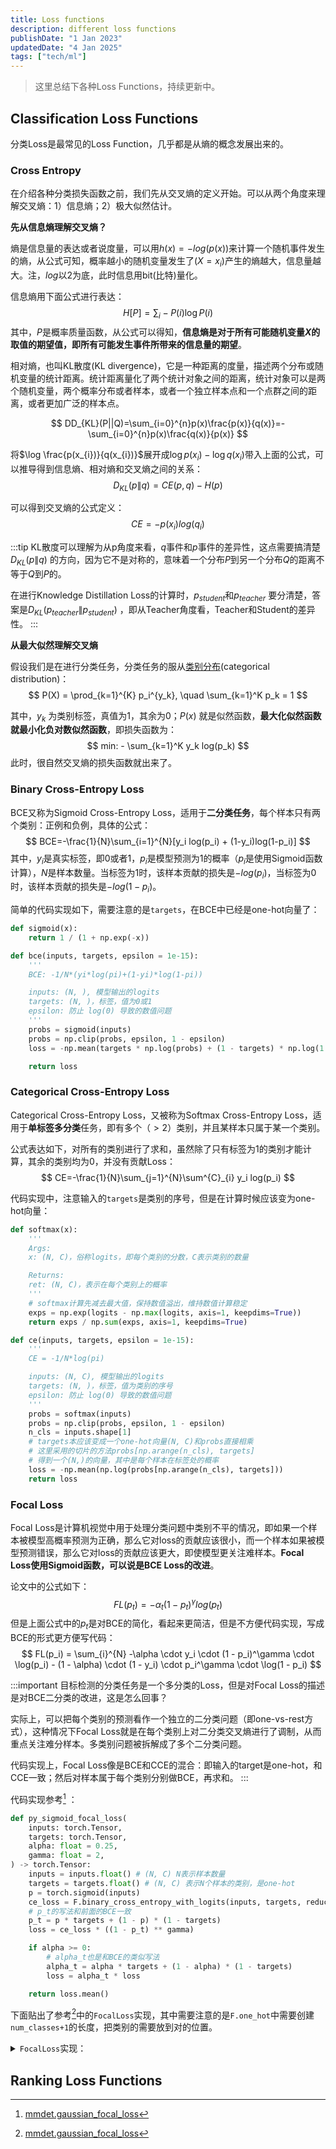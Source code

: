 ```yaml
---
title: Loss functions
description: different loss functions
publishDate: "1 Jan 2023"
updatedDate: "4 Jan 2025"
tags: ["tech/ml"]
---
```


> 这里总结下各种Loss Functions，持续更新中。

## Classification Loss Functions
分类Loss是最常见的Loss Function，几乎都是从熵的概念发展出来的。

### Cross Entropy
在介绍各种分类损失函数之前，我们先从交叉熵的定义开始。可以从两个角度来理解交叉熵：1）信息熵；2）极大似然估计。

**先从信息熵理解交叉熵？**

熵是信息量的表达或者说度量，可以用$h(x) = -log(p(x))$来计算一个随机事件发生的熵，从公式可知，概率越小的随机变量发生了($X=x_{i}$)产生的熵越大，信息量越大。注，$log$以2为底，此时信息用bit(比特)量化。

信息熵用下面公式进行表达：
$$
H[P] = \sum_i - P(i) \log P(i)
$$
其中，$P$是概率质量函数，从公式可以得知，**信息熵是对于所有可能随机变量$X$的取值的期望值，即所有可能发生事件所带来的信息量的期望**。

相对熵，也叫KL散度(KL divergence)，它是一种距离的度量，描述两个分布或随机变量的统计距离。统计距离量化了两个统计对象之间的距离，统计对象可以是两个随机变量，两个概率分布或者样本，或者一个独立样本点和一个点群之间的距离，或者更加广泛的样本点。

$$
DD_{KL}(P||Q)=\sum_{i=0}^{n}p(x)\frac{p(x)}{q(x)}=-\sum_{i=0}^{n}p(x)\frac{q(x)}{p(x)}
$$

将$\log \frac{p(x_{i})}{q(x_{i})}$展开成$\log p(x_{i}) - \log q(x_{i})$带入上面的公式，可以推导得到信息熵、相对熵和交叉熵之间的关系：
$$
D_{KL}(p \| q) = CE(p, q) - H(p)
$$

可以得到交叉熵的公式定义：
$$
CE=-p(x_i)log(q_i)
$$

:::tip
KL散度可以理解为从p角度来看，$q$事件和$p$事件的差异性，这点需要搞清楚 $D_{KL}(p \| q)$ 的方向，因为它不是对称的，意味着一个分布$P$到另一个分布$Q$的距离不等于$Q$到$P$的。

在进行Knowledge Distillation Loss的计算时，$p_{student}$和$p_{teacher}$ 要分清楚，答案是$D_{KL}(p_{teacher} \| p_{student})$ ，即从Teacher角度看，Teacher和Student的差异性。
:::

**从最大似然理解交叉熵**

假设我们是在进行分类任务，分类任务的服从[类别分布](https://zhangzhenhu.github.io/blog/glm/source/%E6%A6%82%E7%8E%87%E5%9F%BA%E7%A1%80/content.html#id20)(categorical distribution)：
$$
P(X) = \prod_{k=1}^{K} p_i^{y_k}, \quad \sum_{k=1}^K p_k = 1
$$

其中，$y_k$ 为类别标签，真值为1，其余为0；$P(x)$ 就是似然函数，**最大化似然函数就最小化负对数似然函数**，即损失函数为：
$$
min: - \sum_{k=1}^K y_k log(p_k)
$$
此时，很自然交叉熵的损失函数就出来了。

### Binary Cross-Entropy Loss
BCE又称为Sigmoid Cross-Entropy Loss，适用于**二分类任务**，每个样本只有两个类别：正例和负例，具体的公式：
$$
BCE=-\frac{1}{N}\sum_{i=1}^{N}[y_i log(p_i) + (1-y_i)log(1-p_i)]
$$
其中，$y_i$是真实标签，即$0$或者$1$，$p_i$是模型预测为$1$的概率（$p_i$是使用Sigmoid函数计算），$N$是样本数量。当标签为$1$时，该样本贡献的损失是$-log(p_i)$，当标签为$0$时，该样本贡献的损失是$-log(1-p_i)$。

简单的代码实现如下，需要注意的是`targets`，在BCE中已经是one-hot向量了：
```python
def sigmoid(x):
    return 1 / (1 + np.exp(-x))

def bce(inputs, targets, epsilon = 1e-15):
    '''
    BCE: -1/N*(yi*log(pi)+(1-yi)*log(1-pi))

    inputs: (N, ), 模型输出的logits
    targets: (N, )，标签，值为0或1
    epsilon: 防止 log(0) 导致的数值问题
    '''
    probs = sigmoid(inputs)
    probs = np.clip(probs, epsilon, 1 - epsilon)
    loss = -np.mean(targets * np.log(probs) + (1 - targets) * np.log(1 - probs))

    return loss
```

### Categorical Cross-Entropy Loss
Categorical Cross-Entropy Loss，又被称为Softmax Cross-Entropy Loss，适用于**单标签多分类**任务，即有多个（$>2$）类别，并且某样本只属于某一个类别。

公式表达如下，对所有的类别进行了求和，虽然除了只有标签为$1$的类别才能计算，其余的类别均为$0$，并没有贡献Loss：
$$
CE=-\frac{1}{N}\sum_{j=1}^{N}\sum^{C}_{i} y_i log(p_i)
$$

代码实现中，注意输入的`targets`是类别的序号，但是在计算时候应该变为one-hot向量：
```python
def softmax(x):
    '''
    Args:
    x: (N, C)，俗称logits，即每个类别的分数，C表示类别的数量

    Returns:
    ret: (N, C)，表示在每个类别上的概率
    '''
    # softmax计算先减去最大值，保持数值溢出，维持数值计算稳定
    exps = np.exp(logits - np.max(logits, axis=1, keepdims=True))
    return exps / np.sum(exps, axis=1, keepdims=True)

def ce(inputs, targets, epsilon = 1e-15):
    '''
    CE = -1/N*log(pi)

    inputs: (N, C), 模型输出的logits
    targets: (N, )，标签，值为类别的序号
    epsilon: 防止 log(0) 导致的数值问题
    '''
    probs = softmax(inputs)
    probs = np.clip(probs, epsilon, 1 - epsilon)
    n_cls = inputs.shape[1]
    # targets本应该变成一个one-hot向量(N, C)和probs直接相乘
    # 这里采用的切片的方法probs[np.arange(n_cls), targets]
    # 得到一个(N,)的向量，其中是每个样本在标签处的概率
    loss = -np.mean(np.log(probs[np.arange(n_cls), targets]))
    return loss
```

### Focal Loss
Focal Loss是计算机视觉中用于处理分类问题中类别不平的情况，即如果一个样本被模型高概率预测为正确，那么它对loss的贡献应该很小，而一个样本如果被模型预测错误，那么它对loss的贡献应该更大，即使模型更关注难样本。**Focal Loss使用Sigmoid函数，可以说是BCE Loss的改进**。

论文中的公式如下：
$$
FL(p_t)=-\alpha_t(1-p_t)^{\gamma}log(p_t)
$$
但是上面公式中的$p_t$是对BCE的简化，看起来更简洁，但是不方便代码实现，写成BCE的形式更方便写代码：
$$
FL(p_i) = \sum_{i}^{N} -\alpha \cdot y_i \cdot (1 - p_i)^\gamma \cdot \log(p_i) - (1 - \alpha) \cdot (1 - y_i) \cdot p_i^\gamma \cdot \log(1 - p_i)
$$

:::important
目标检测的分类任务是一个多分类的Loss，但是对Focal Loss的描述是对BCE二分类的改进，这是怎么回事？

实际上，可以把每个类别的预测看作一个独立的二分类问题（即one-vs-rest方式），这种情况下Focal Loss就是在每个类别上对二分类交叉熵进行了调制，从而重点关注难分样本。多类别问题被拆解成了多个二分类问题。

代码实现上，Focal Loss像是BCE和CCE的混合：即输入的target是one-hot，和CCE一致；然后对样本属于每个类别分别做BCE，再求和。
:::

代码实现参考[^1] ：
```python
def py_sigmoid_focal_loss(
    inputs: torch.Tensor,
    targets: torch.Tensor,
    alpha: float = 0.25,
    gamma: float = 2,
) -> torch.Tensor:
    inputs = inputs.float() # (N, C) N表示样本数量
    targets = targets.float() # (N, C) 表示N个样本的类别，是one-hot
    p = torch.sigmoid(inputs)
    ce_loss = F.binary_cross_entropy_with_logits(inputs, targets, reduction="none")
    # p_t的写法和前面的BCE一致
    p_t = p * targets + (1 - p) * (1 - targets)
    loss = ce_loss * ((1 - p_t) ** gamma)

    if alpha >= 0:
        # alpha_t也是和BCE的类似写法
        alpha_t = alpha * targets + (1 - alpha) * (1 - targets)
        loss = alpha_t * loss

    return loss.mean()
```

下面贴出了参考[^1]中的`FocalLoss`实现，其中需要注意的是`F.one_hot`中需要创建`num_classes+1`的长度，把类别的需要放到对的位置。
<details>
<summary><code>FocalLoss</code>实现：</summary>

```python
class FocalLoss(nn.Module):
    def __init__(self,
                 use_sigmoid=True,
                 gamma=2.0,
                 alpha=0.25,
                 reduction='mean',
                 loss_weight=1.0):
        """`Focal Loss <https://arxiv.org/abs/1708.02002>`_

        Args:
            use_sigmoid (bool, optional): Whether to the prediction is
                used for sigmoid or softmax. Defaults to True.
            gamma (float, optional): The gamma for calculating the modulating
                factor. Defaults to 2.0.
            alpha (float, optional): A balanced form for Focal Loss.
                Defaults to 0.25.
            reduction (str, optional): The method used to reduce the loss into
                a scalar. Defaults to 'mean'. Options are "none", "mean" and
                "sum".
            loss_weight (float, optional): Weight of loss. Defaults to 1.0.
        """
        super(FocalLoss, self).__init__()
        assert use_sigmoid is True, 'Only sigmoid focal loss supported now.'
        self.use_sigmoid = use_sigmoid
        self.gamma = gamma
        self.alpha = alpha
        self.reduction = reduction
        self.loss_weight = loss_weight

    def forward(self,
                pred,
                target,
                weight=None,
                avg_factor=None,
                reduction_override=None):
        """Forward function.

        Args:
            pred (torch.Tensor): The prediction, (N, C)
            target (torch.Tensor): The learning label of the prediction, (N,), 类别编号
            weight (torch.Tensor, optional): The weight of loss for each
                prediction. Defaults to None.
            avg_factor (int, optional): Average factor that is used to average
                the loss. Defaults to None.
            reduction_override (str, optional): The reduction method used to
                override the original reduction method of the loss.
                Options are "none", "mean" and "sum".

        Returns:
            torch.Tensor: The calculated loss
        """
        assert reduction_override in (None, 'none', 'mean', 'sum')
        reduction = (
            reduction_override if reduction_override else self.reduction)
        if self.use_sigmoid:
            if torch.cuda.is_available() and pred.is_cuda:
                calculate_loss_func = sigmoid_focal_loss
            else:
                num_classes = pred.size(1)
                # target要变成one-hot，注意这里的num_classes+1
                # 这样把类别编号放在对的位置
                # 后面再取到num_classes就是把背景或ignore类别放进去
                target = F.one_hot(target, num_classes=num_classes + 1)
                target = target[:, :num_classes]
                calculate_loss_func = py_sigmoid_focal_loss

            loss_cls = self.loss_weight * calculate_loss_func(
                pred,
                target,
                weight,
                gamma=self.gamma,
                alpha=self.alpha,
                reduction=reduction,
                avg_factor=avg_factor)

        else:
            raise NotImplementedError
        return loss_cls
```
</details>

[^1]: [mmdet.gaussian_focal_loss](https://mmdetection.readthedocs.io/en/v2.10.0/_modules/mmdet/models/losses/gaussian_focal_loss.html)
## Ranking Loss Functions

[^2]: [Understanding Ranking Loss, Contrastive Loss, Margin Loss, Triplet Loss, Hinge Loss](https://gombru.github.io/2019/04/03/ranking_loss/)